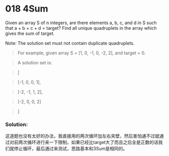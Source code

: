 # 018 4Sum

Given an array S of n integers, are there elements a, b, c, and d in S such that a + b + c + d = target? Find all unique quadruplets in the array which gives the sum of target.


Note: The solution set must not contain duplicate quadruplets.

>For example, given array S = [1, 0, -1, 0, -2, 2], and target = 0.

>A solution set is:

>[

>  [-1,  0, 0, 1],

>  [-2, -1, 1, 2],

>  [-2,  0, 0, 2]

>]

### Solution:
这道题也没有太好的办法，我直接用的两次循环加左右夹壁，然后害怕通不过就通过对前两次循环进行来一下限制，如果已经比target大了而且之后全是正数的话我们就停止循环，最后通过来测试，思路基本和3Sum是相同的。
